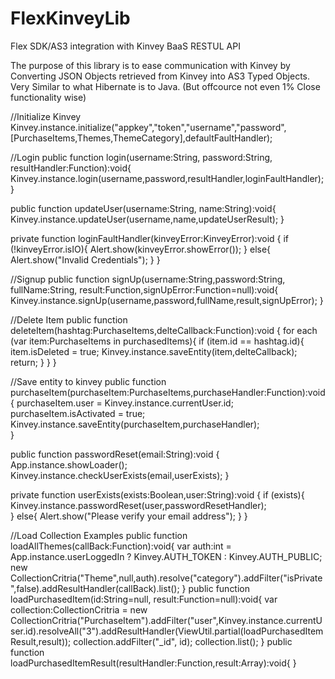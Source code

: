 FlexKinveyLib
=============
Flex SDK/AS3 integration with Kinvey BaaS RESTUL API

The purpose of this library is to ease communication with Kinvey by Converting JSON Objects retrieved from Kinvey into AS3 Typed Objects. Very Similar to what Hibernate is to Java. (But offcource not even 1% Close functionality wise)  

//Initialize Kinvey
Kinvey.instance.initialize("appkey","token","username","password",[PurchaseItems,Themes,ThemeCategory],defaultFaultHandler);

//Login
public function login(username:String, password:String, resultHandler:Function):void{
	Kinvey.instance.login(username,password,resultHandler,loginFaultHandler);
}

public function updateUser(username:String, name:String):void{
	Kinvey.instance.updateUser(username,name,updateUserResult);
}

private function loginFaultHandler(kinveyError:KinveyError):void
{
	if (!kinveyError.isIO){
		Alert.show(kinveyError.showError());
	}
	else{
		Alert.show("Invalid Credentials");
	}
}
		
//Signup
public function signUp(username:String,password:String, fullName:String, result:Function,signUpError:Function=null):void{
	Kinvey.instance.signUp(username,password,fullName,result,signUpError);
}

//Delete Item
public function deleteItem(hashtag:PurchaseItems,delteCallback:Function):void
{
	for each (var item:PurchaseItems in purchasedItems){
		if (item.id == hashtag.id){
			item.isDeleted = true;
			Kinvey.instance.saveEntity(item,delteCallback);
			return;
		}
	}
}

//Save entity to kinvey	
public function purchaseItem(purchaseItem:PurchaseItems,purchaseHandler:Function):void
{
	purchaseItem.user = Kinvey.instance.currentUser.id;
	purchaseItem.isActivated = true;
	Kinvey.instance.saveEntity(purchaseItem,purchaseHandler);	
}

public function passwordReset(email:String):void
{
	App.instance.showLoader();
	Kinvey.instance.checkUserExists(email,userExists);
}

private function userExists(exists:Boolean,user:String):void
{
	if (exists){
		Kinvey.instance.passwordReset(user,passwordResetHandler);	
	}
	else{
		Alert.show("Please verify your email address");
	}
}	

//Load Collection Examples
public function loadAllThemes(callBack:Function):void{
	var auth:int = App.instance.userLoggedIn ? Kinvey.AUTH_TOKEN : Kinvey.AUTH_PUBLIC;
	new CollectionCritria("Theme",null,auth).resolve("category").addFilter("isPrivate",false).addResultHandler(callBack).list();
}
public function loadPurchasedItem(id:String=null, result:Function=null):void{
	var collection:CollectionCritria = new CollectionCritria("PurchaseItem").addFilter("user",Kinvey.instance.currentUser.id).resolveAll("3").addResultHandler(ViewUtil.partial(loadPurchasedItemResult,result));
	collection.addFilter("_id", id);
	collection.list();
}
public function loadPurchasedItemResult(resultHandler:Function,result:Array):void{
}


		
